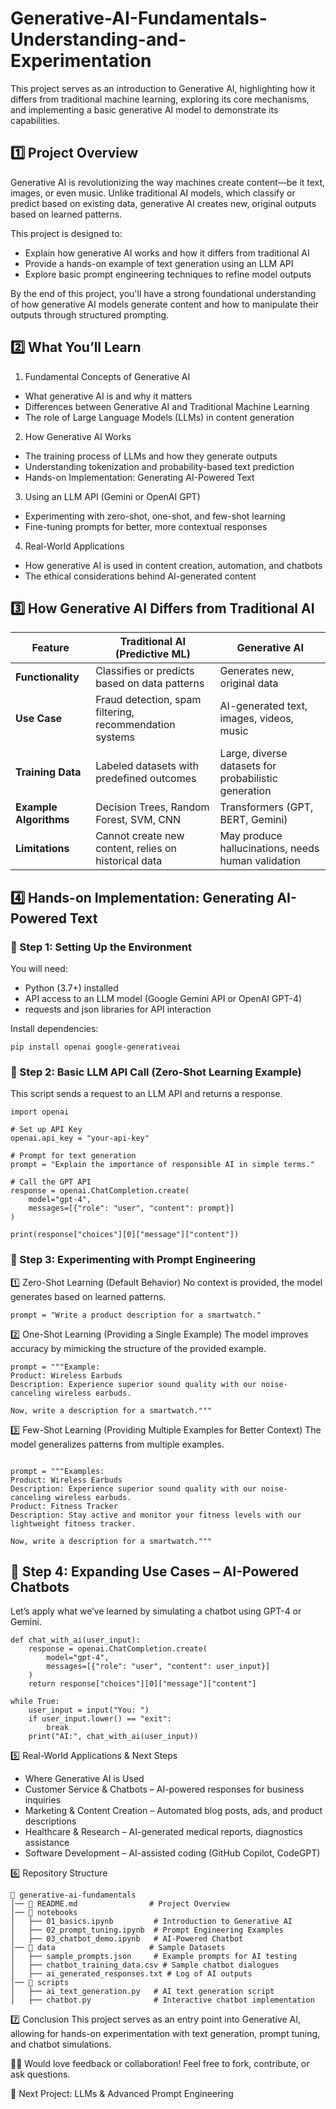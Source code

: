 # Generative-AI-Fundamentals-Understanding-and-Experimentation
This project serves as an introduction to Generative AI, highlighting how it differs from traditional machine learning, exploring its core mechanisms, and implementing a basic generative AI model to demonstrate its capabilities.

## 1️⃣ Project Overview
Generative AI is revolutionizing the way machines create content—be it text, images, or even music. Unlike traditional AI models, which classify or predict based on existing data, generative AI creates new, original outputs based on learned patterns.

This project is designed to:
- Explain how generative AI works and how it differs from traditional AI
- Provide a hands-on example of text generation using an LLM API
- Explore basic prompt engineering techniques to refine model outputs

By the end of this project, you'll have a strong foundational understanding of how generative AI models generate content and how to manipulate their outputs through structured prompting.

## 2️⃣ What You’ll Learn
1. Fundamental Concepts of Generative AI

- What generative AI is and why it matters
- Differences between Generative AI and Traditional Machine Learning
- The role of Large Language Models (LLMs) in content generation
2. How Generative AI Works

- The training process of LLMs and how they generate outputs
- Understanding tokenization and probability-based text prediction
- Hands-on Implementation: Generating AI-Powered Text

3. Using an LLM API (Gemini or OpenAI GPT)
- Experimenting with zero-shot, one-shot, and few-shot learning
- Fine-tuning prompts for better, more contextual responses
  
4. Real-World Applications
- How generative AI is used in content creation, automation, and chatbots
- The ethical considerations behind AI-generated content

## 3️⃣ How Generative AI Differs from Traditional AI


| Feature            | Traditional AI (Predictive ML)                   | Generative AI                        |
|--------------------|--------------------------------------------------|--------------------------------------|
| **Functionality**  | Classifies or predicts based on data patterns    | Generates new, original data        |
| **Use Case**      | Fraud detection, spam filtering, recommendation systems | AI-generated text, images, videos, music |
| **Training Data**  | Labeled datasets with predefined outcomes        | Large, diverse datasets for probabilistic generation |
| **Example Algorithms** | Decision Trees, Random Forest, SVM, CNN    | Transformers (GPT, BERT, Gemini)    |
| **Limitations**   | Cannot create new content, relies on historical data | May produce hallucinations, needs human validation |

## 4️⃣ Hands-on Implementation: Generating AI-Powered Text
### 🔹 Step 1: Setting Up the Environment
You will need:
- Python (3.7+) installed
- API access to an LLM model (Google Gemini API or OpenAI GPT-4)
- requests and json libraries for API interaction

Install dependencies:
```
pip install openai google-generativeai
```
### 🔹 Step 2: Basic LLM API Call (Zero-Shot Learning Example)
This script sends a request to an LLM API and returns a response.

```
import openai

# Set up API Key
openai.api_key = "your-api-key"

# Prompt for text generation
prompt = "Explain the importance of responsible AI in simple terms."

# Call the GPT API
response = openai.ChatCompletion.create(
    model="gpt-4",
    messages=[{"role": "user", "content": prompt}]
)

print(response["choices"][0]["message"]["content"])
```
### 🔹 Step 3: Experimenting with Prompt Engineering
1️⃣ Zero-Shot Learning (Default Behavior)
No context is provided, the model generates based on learned patterns.

```
prompt = "Write a product description for a smartwatch."
```
2️⃣ One-Shot Learning (Providing a Single Example)
The model improves accuracy by mimicking the structure of the provided example.
```
prompt = """Example:
Product: Wireless Earbuds
Description: Experience superior sound quality with our noise-canceling wireless earbuds.

Now, write a description for a smartwatch."""

```


3️⃣ Few-Shot Learning (Providing Multiple Examples for Better Context)
The model generalizes patterns from multiple examples.
```

prompt = """Examples:
Product: Wireless Earbuds
Description: Experience superior sound quality with our noise-canceling wireless earbuds.
Product: Fitness Tracker
Description: Stay active and monitor your fitness levels with our lightweight fitness tracker.

Now, write a description for a smartwatch."""
```
## 🔹 Step 4: Expanding Use Cases – AI-Powered Chatbots
Let’s apply what we’ve learned by simulating a chatbot using GPT-4 or Gemini.

```
def chat_with_ai(user_input):
    response = openai.ChatCompletion.create(
        model="gpt-4",
        messages=[{"role": "user", "content": user_input}]
    )
    return response["choices"][0]["message"]["content"]

while True:
    user_input = input("You: ")
    if user_input.lower() == "exit":
        break
    print("AI:", chat_with_ai(user_input))
```
5️⃣ Real-World Applications & Next Steps
- Where Generative AI is Used
- Customer Service & Chatbots – AI-powered responses for business inquiries
- Marketing & Content Creation – Automated blog posts, ads, and product descriptions
- Healthcare & Research – AI-generated medical reports, diagnostics assistance
- Software Development – AI-assisted coding (GitHub Copilot, CodeGPT)


6️⃣ Repository Structure
 ```
📂 generative-ai-fundamentals
│── 📜 README.md                # Project Overview
│── 📂 notebooks
│   ├── 01_basics.ipynb         # Introduction to Generative AI
│   ├── 02_prompt_tuning.ipynb  # Prompt Engineering Examples
│   ├── 03_chatbot_demo.ipynb   # AI-Powered Chatbot
│── 📂 data                     # Sample Datasets
│   ├── sample_prompts.json     # Example prompts for AI testing
│   ├── chatbot_training_data.csv # Sample chatbot dialogues
│   ├── ai_generated_responses.txt # Log of AI outputs
│── 📂 scripts
│   ├── ai_text_generation.py   # AI text generation script
│   ├── chatbot.py              # Interactive chatbot implementation
  ```

7️⃣ Conclusion
This project serves as an entry point into Generative AI, allowing for hands-on experimentation with text generation, prompt tuning, and chatbot simulations.

👨‍💻 Would love feedback or collaboration! Feel free to fork, contribute, or ask questions.

🚀 Next Project: LLMs & Advanced Prompt Engineering
